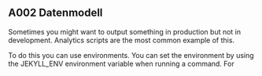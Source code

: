 ## A002 Datenmodell

Sometimes you might want to output something in production but not in development. Analytics scripts are the most common example of this.

To do this you can use environments. You can set the environment by using the JEKYLL_ENV environment variable when running a command. For
